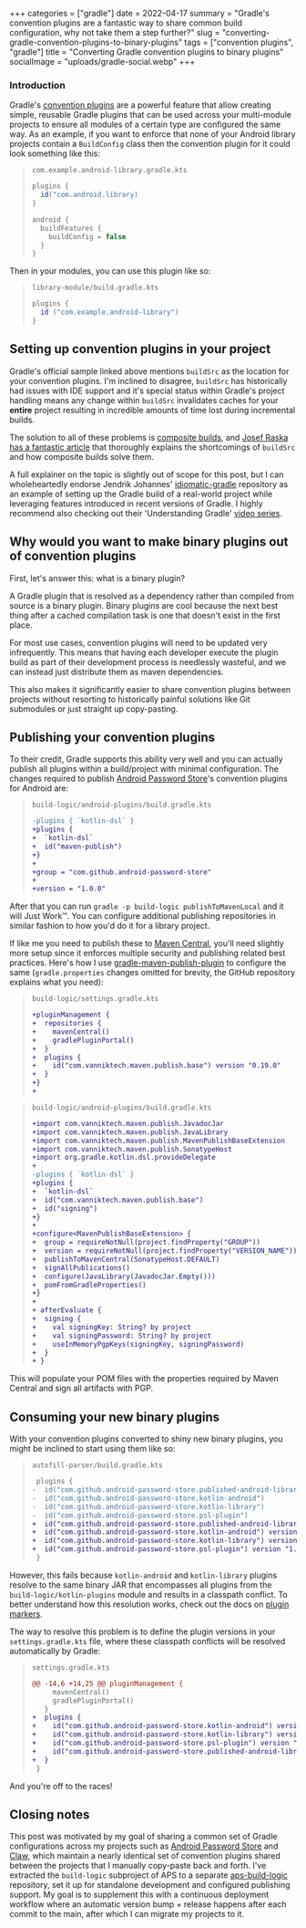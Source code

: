 +++
categories = ["gradle"]
date = 2022-04-17
summary = "Gradle's convention plugins are a fantastic way to share common build configuration, why not take them a step further?"
slug = "converting-gradle-convention-plugins-to-binary-plugins"
tags = ["convention plugins", "gradle"]
title = "Converting Gradle convention plugins to binary plugins"
socialImage = "uploads/gradle-social.webp"
+++

### Introduction

Gradle's [convention plugins] are a powerful feature that allow creating simple, reusable Gradle plugins that can be used across your multi-module projects to ensure all modules of a certain type are configured the same way. As an example, if you want to enforce that none of your Android library projects contain a `BuildConfig` class then the convention plugin for it could look something like this:

> `com.example.android-library.gradle.kts`
>
> ```groovy
> plugins {
>   id("com.android.library)
> }
>
> android {
>   buildFeatures {
>     buildConfig = false
>   }
> }
> ```

Then in your modules, you can use this plugin like so:

> `library-module/build.gradle.kts`
>
> ```groovy
> plugins {
>   id ("com.example.android-library")
> }
> ```

## Setting up convention plugins in your project

Gradle's official sample linked above mentions `buildSrc` as the location for your convention plugins. I'm inclined to disagree, `buildSrc` has historically had issues with IDE support and it's special status within Gradle's project handling means any change within `buildSrc` invalidates caches for your **entire** project resulting in incredible amounts of time lost during incremental builds.

The solution to all of these problems is [composite builds], and [Josef Raska has a fantastic article] that thoroughly explains the shortcomings of `buildSrc` and how composite builds solve them.

A full explainer on the topic is slightly out of scope for this post, but I can wholeheartedly endorse Jendrik Johannes' [idiomatic-gradle] repository as an example of setting up the Gradle build of a real-world project while leveraging features introduced in recent versions of Gradle. I highly recommend also checking out their 'Understanding Gradle' [video series].

## Why would you want to make binary plugins out of convention plugins

First, let's answer this: what is a binary plugin?

A Gradle plugin that is resolved as a dependency rather than compiled from source is a binary plugin. Binary plugins are cool because the next best thing after a cached compilation task is one that doesn't exist in the first place.

For most use cases, convention plugins will need to be updated very infrequently. This means that having each developer execute the plugin build as part of their development process is needlessly wasteful, and we can instead just distribute them as maven dependencies.

This also makes it significantly easier to share convention plugins between projects without resorting to historically painful solutions like Git submodules or just straight up copy-pasting.

## Publishing your convention plugins

To their credit, Gradle supports this ability very well and you can actually publish all plugins within a build/project with minimal configuration. The changes required to publish [Android Password Store]'s convention plugins for Android are:

> `build-logic/android-plugins/build.gradle.kts`
>
> ```diff
> -plugins { `kotlin-dsl` }
> +plugins {
> +  `kotlin-dsl`
> +  id("maven-publish")
> +}
> +
> +group = "com.github.android-password-store"
> +
> +version = "1.0.0"
> ```

After that you can run `gradle -p build-logic publishToMavenLocal` and it will Just Work:tm:. You can configure additional publishing repositories in similar fashion to how you'd do it for a library project.

If like me you need to publish these to [Maven Central], you'll need slightly more setup since it enforces multiple security and publishing related best practices. Here's how I use [gradle-maven-publish-plugin] to configure the same (`gradle.properties` changes omitted for brevity, the GitHub repository explains what you need):

> `build-logic/settings.gradle.kts`
>
> ```diff
> +pluginManagement {
> +  repositories {
> +    mavenCentral()
> +    gradlePluginPortal()
> +  }
> +  plugins {
> +    id("com.vanniktech.maven.publish.base") version "0.19.0"
> +  }
> +}
> +
> ```

> `build-logic/android-plugins/build.gradle.kts`
>
> ```diff
> +import com.vanniktech.maven.publish.JavadocJar
> +import com.vanniktech.maven.publish.JavaLibrary
> +import com.vanniktech.maven.publish.MavenPublishBaseExtension
> +import com.vanniktech.maven.publish.SonatypeHost
> +import org.gradle.kotlin.dsl.provideDelegate
> +
> -plugins { `kotlin-dsl` }
> +plugins {
> +  `kotlin-dsl`
> +  id("com.vanniktech.maven.publish.base")
> +  id("signing")
> +}
> +
> +configure<MavenPublishBaseExtension> {
> +  group = requireNotNull(project.findProperty("GROUP"))
> +  version = requireNotNull(project.findProperty("VERSION_NAME"))
> +  publishToMavenCentral(SonatypeHost.DEFAULT)
> +  signAllPublications()
> +  configure(JavaLibrary(JavadocJar.Empty()))
> +  pomFromGradleProperties()
> +}
> +
> + afterEvaluate {
> +  signing {
> +    val signingKey: String? by project
> +    val signingPassword: String? by project
> +    useInMemoryPgpKeys(signingKey, signingPassword)
> +  }
> + }
> ```

This will populate your POM files with the properties required by Maven Central and sign all artifacts with PGP.

## Consuming your new binary plugins

With your convention plugins converted to shiny new binary plugins, you might be inclined to start using them like so:

> `autofill-parser/build.gradle.kts`
>
> ```diff
>  plugins {
> -  id("com.github.android-password-store.published-android-library")
> -  id("com.github.android-password-store.kotlin-android")
> -  id("com.github.android-password-store.kotlin-library")
> -  id("com.github.android-password-store.psl-plugin")
> +  id("com.github.android-password-store.published-android-library") version "1.0.0"
> +  id("com.github.android-password-store.kotlin-android") version "1.0.0"
> +  id("com.github.android-password-store.kotlin-library") version "1.0.0"
> +  id("com.github.android-password-store.psl-plugin") version "1.0.0"
>  }
> ```

However, this fails because `kotlin-android` and `kotlin-library` plugins resolve to the same binary JAR that encompasses all plugins from the `build-logic/kotlin-plugins` module and results in a classpath conflict. To better understand how this resolution works, check out the docs on [plugin markers].

The way to resolve this problem is to define the plugin versions in your `settings.gradle.kts` file, where these classpath conflicts will be resolved automatically by Gradle:

> `settings.gradle.kts`
>
> ```diff
> @@ -14,6 +14,25 @@ pluginManagement {
>      mavenCentral()
>      gradlePluginPortal()
>    }
> +  plugins {
> +    id("com.github.android-password-store.kotlin-android") version "1.0.0"
> +    id("com.github.android-password-store.kotlin-library") version "1.0.0"
> +    id("com.github.android-password-store.psl-plugin") version "1.0.0"
> +    id("com.github.android-password-store.published-android-library") version "1.0.0"
> +  }
>  }
> ```

And you're off to the races!

## Closing notes

This post was motivated by my goal of sharing a common set of Gradle configurations across my projects such as [Android Password Store] and [Claw], which maintain a nearly identical set of convention plugins shared between the projects that I manually copy-paste back and forth. I've extracted the `build-logic` subproject of APS to a separate [aps-build-logic] repository, set it up for standalone development and configured publishing support. My goal is to supplement this with a continuous deployment workflow where an automatic version bump + release happens after each commit to the main, after which I can migrate my projects to it.

[convention plugins]: https://docs.gradle.org/current/samples/sample_convention_plugins.html
[composite builds]: https://docs.gradle.org/current/userguide/composite_builds.html
[josef raska has a fantastic article]: https://proandroiddev.com/stop-using-gradle-buildsrc-use-composite-builds-instead-3c38ac7a2ab3
[idiomatic-gradle]: https://github.com/jjohannes/idiomatic-gradle
[video series]: https://github.com/jjohannes/understanding-gradle#readme
[android password store]: https://msfjarvis.dev/aps
[maven central]: https://search.maven.org/
[gradle-maven-publish-plugin]: https://github.com/vanniktech/gradle-maven-publish-plugin
[plugin markers]: https://docs.gradle.org/current/userguide/plugins.html#sec:plugin_markers
[claw]: https://msfjarvis.dev/g/compose-lobsters
[aps-build-logic]: https://msfjarvis.dev/g/aps-build-logic
